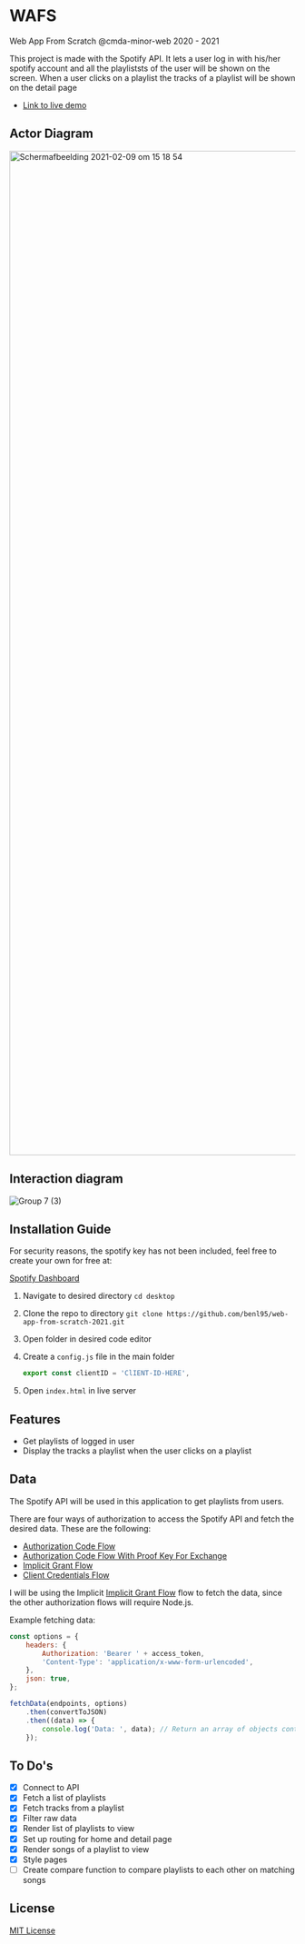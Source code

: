 # WAFS

Web App From Scratch @cmda-minor-web 2020 - 2021

This project is made with the Spotify API. It lets a user log in with his/her
spotify account and all the playliststs of the user will be shown on the screen.
When a user clicks on a playlist the tracks of a playlist will be shown on the
detail page

-  [Link to live demo](https://spotify-authentication.netlify.app)

## Actor Diagram

<img width="1769" alt="Schermafbeelding 2021-02-09 om 15 18 54" src="https://user-images.githubusercontent.com/43675725/109694730-6d56ae80-7b8b-11eb-92f2-ea0fe58f5954.png">

## Interaction diagram

![Group 7 (3)](https://user-images.githubusercontent.com/43675725/109703446-c6c3db00-7b95-11eb-918c-67d23097f28a.png)


## Installation Guide

For security reasons, the spotify key has not been included, feel free to create
your own for free at:

[Spotify Dashboard](https://developer.spotify.com/dashboard/)

1. Navigate to desired directory `cd desktop`
2. Clone the repo to directory
   `git clone https://github.com/benl95/web-app-from-scratch-2021.git`
3. Open folder in desired code editor
4. Create a `config.js` file in the main folder

   ```js
   export const clientID = 'ClIENT-ID-HERE',
   ```

5. Open `index.html` in live server

## Features

-  Get playlists of logged in user
-  Display the tracks a playlist when the user clicks on a playlist

## Data

The Spotify API will be used in this application to get playlists from users.

There are four ways of authorization to access the Spotify API and fetch the
desired data. These are the following:

-  [Authorization Code Flow](https://developer.spotify.com/documentation/general/guides/authorization-guide/#authorization-code-flow)
-  [Authorization Code Flow With Proof Key For Exchange](https://developer.spotify.com/documentation/general/guides/authorization-guide/#authorization-code-flow-with-proof-key-for-code-exchange-pkce)
-  [Implicit Grant Flow](https://developer.spotify.com/documentation/general/guides/authorization-guide/#implicit-grant-flow)
-  [Client Credentials Flow](https://developer.spotify.com/documentation/general/guides/authorization-guide/#client-credentials-flow)

I will be using the Implicit
[Implicit Grant Flow](https://developer.spotify.com/documentation/general/guides/authorization-guide/#implicit-grant-flow)
flow to fetch the data, since the other authorization flows will require
Node.js.

Example fetching data:

```js
const options = {
	headers: {
		Authorization: 'Bearer ' + access_token,
		'Content-Type': 'application/x-www-form-urlencoded',
	},
	json: true,
};

fetchData(endpoints, options)
	.then(convertToJSON)
	.then((data) => {
		console.log('Data: ', data); // Return an array of objects containing personal info about my Spotify user account
	});
```

## To Do's

-  [x] Connect to API
-  [x] Fetch a list of playlists
-  [x] Fetch tracks from a playlist
-  [x] Filter raw data
-  [x] Render list of playlists to view
-  [x] Set up routing for home and detail page
-  [x] Render songs of a playlist to view
-  [x] Style pages
-  [ ] Create compare function to compare playlists to each other on matching
       songs

## License

[MIT License](https://opensource.org/licenses/MIT)
